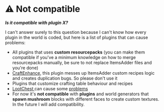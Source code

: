 # ⚠ Not compatible

_**Is it compatible with plugin X?**_

I can't answer surely to this question because I can't know how every plugin in the world is coded, but here is a list of plugins that can cause problems:

* All plugins that uses **custom resourcepacks** (you can make them compatible if you've a minimum knowledge on how to merge resourcepacks manually, be sure to not replace ItemsAdder files and you're done)
* [CraftEnhance](https://www.spigotmc.org/resources/custom-recipes-and-crafting-craftenhance.65058/), this plugin messes up ItemsAdder custom recipes logic and creates duplication bugs. So please don't use it
* Plugins that customize crafting table behaviour and recipes
* [LootChest ](https://www.spigotmc.org/resources/lootchest.61564/)can cause some [problems](https://github.com/LoneDev6/ItemsAdder/issues/15#issuecomment-512990849)
* For now it's **not compatible** with **plugins** and world generators that **spawn mushroom** blocks with different faces to create custom textures. In the future I will add compatibility.

